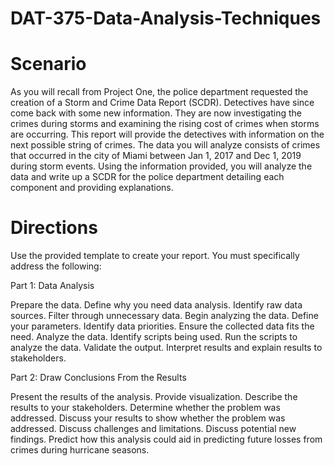 # DAT-375-Data-Analysis-Techniques
# Scenario
As you will recall from Project One, the police department requested the creation of a Storm and Crime Data Report (SCDR). Detectives have since come back with some new information. They are now investigating the crimes during storms and examining the rising cost of crimes when storms are occurring. This report will provide the detectives with information on the next possible string of crimes. The data you will analyze consists of crimes that occurred in the city of Miami between Jan 1, 2017 and Dec 1, 2019 during storm events. Using the information provided, you will analyze the data and write up a SCDR for the police department detailing each component and providing explanations.

# Directions
Use the provided template to create your report. You must specifically address the following:

Part 1: Data Analysis

Prepare the data.
Define why you need data analysis.
Identify raw data sources.
Filter through unnecessary data.
Begin analyzing the data.
Define your parameters.
Identify data priorities.
Ensure the collected data fits the need.
Analyze the data.
Identify scripts being used.
Run the scripts to analyze the data.
Validate the output.
Interpret results and explain results to stakeholders.

Part 2: Draw Conclusions From the Results

Present the results of the analysis.
Provide visualization.
Describe the results to your stakeholders.
Determine whether the problem was addressed.
Discuss your results to show whether the problem was addressed.
Discuss challenges and limitations.
Discuss potential new findings.
Predict how this analysis could aid in predicting future losses from crimes during hurricane seasons.
